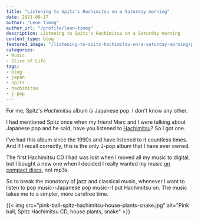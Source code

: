 ```yaml
---
title: "Listening to Spitz's Hachimitsu on a Saturday morning"
date: 2021-09-17
author: "Leon Timog"
author_url: "/profile/leon-timog"
description: Listening to Spitz's Hachimitsu on a Saturday morning
content_type: blog
featured_image: "/listening-to-spitz-hachimitsu-on-a-saturday-morning/pink-ball-spitz-hachimitsu-house-plants-snake.jpg"
categories:
- Music
- Slice of Life
tags:
- blog
- japan
- spitz
- hachimitsu
- j-pop
---
```

For me, Spitz's *Hachimitsu* album *is* Japanese pop. I don't know any other.

I had mentioned Spitz once when my friend Marc and I were talking about Japanese pop and he said, have you listened to [Hachimitsu](https://ja.wikipedia.org/wiki/%E3%83%8F%E3%83%81%E3%83%9F%E3%83%84_(%E3%82%A2%E3%83%AB%E3%83%90%E3%83%A0))? So I got one.

I've had this album since the 1990s and have listened to it countless times. And if I recall correctly, this is the only J-pop album that I have ever owned.

The first Hachimitsu CD I had was lost when I moved all my music to digital, but I bought a new one when I decided I really wanted my music [on compact discs](../why-i-went-back-to-music-cds/), not mp3s.

So to break the monotony of jazz and classical music, whenever I want to listen to pop music--Japanese pop music--I put Hachimitsu on. The music takes me to a simpler, more carefree time.

{{< img src="pink-ball-spitz-hachimitsu-house-plants-snake.jpg" alt="Pink ball, Spitz Hachimitsu CD, house plants, snake" >}}
